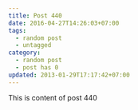 ```yaml
---
title: Post 440
date: 2016-04-27T14:26:03+07:00
tags:
  - random post
  - untagged
category:
  - random post
  - post has 0
updated: 2013-01-29T17:17:42+07:00
---
```

This is content of post 440
